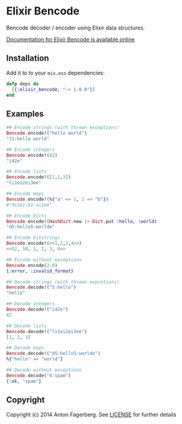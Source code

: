 Elixir Bencode
==============

Bencode decoder / encoder using Elixir data structures.

[Documentation for Elixir Bencode is available online](http://hexdocs.pm/elixir_bencode/)

## Installation
Add it to to your `mix.exs` dependencies:

```elixir
defp deps do
  [{:elixir_bencode, "~> 1.0.0"}]
end
```

## Examples
```elixir
## Encode strings (with thrown exceptions)
Bencode.encode!("hello world")
"11:hello world"

## Encode integers
Bencode.encode!(42)
"i42e"

## Encode lists
Bencode.encode!([1,2,3])
"li1ei2ei3ee"

## Encode maps
Bencode.encode!(%{"a" => 1, 2 => "b"})
#"di2e1:b1:ai1ee"

## Encode Dicts
Bencode.encode!(HashDict.new |> Dict.put :hello, :world)
"d5:hello5:worlde"

## Encode bitstrings
Bencode.encode!(<<1,2,3,4>>)
<<52, 58, 1, 2, 3, 4>>

## Encode without exceptions
Bencode.encode(2.0)
{:error, :invalid_format}

## Decode strings (with thrown expcetions)
Bencode.decode!("5:hello")
"hello"

## Decode integers
Bencode.decode!("i42e")
42

## Decode lists 
Bencode.decode!("li1ei2ei3ee")
[1, 2, 3]

## Decode maps
Bencode.decode!("d5:hello5:worlde")
%{"hello" => "world"}

## Decode without exceptions
Bencode.decode("4:spam")
{:ok, "spam"}
```

## Copyright

Copyright (c) 2014 Anton Fagerberg. See [LICENSE](LICENSE) for further details
